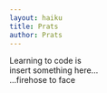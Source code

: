 ```yaml
---
layout: haiku
title: Prats
author: Prats
---
```


Learning to code is<br>
insert something here...<br>
...firehose to face<br>